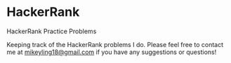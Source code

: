 # HackerRank
HackerRank Practice Problems

Keeping track of the HackerRank problems I do. Please feel free to contact me at mikeyling18@gmail.com if you have any suggestions or questions!
